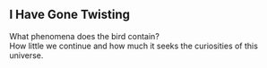 I Have Gone Twisting
--------------------
What phenomena does the bird contain?  
How little we continue and how much it seeks the curiosities of this universe.  
